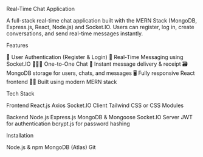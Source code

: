 Real-Time Chat Application

A full-stack real-time chat application built with the MERN Stack (MongoDB, Express.js, React, Node.js) and Socket.IO. Users can register, log in, create conversations, and send real-time messages instantly.

Features

🔐 User Authentication (Register & Login)
💬 Real-Time Messaging using Socket.IO
🧑‍🤝‍🧑 One-to-One Chat
📨 Instant message delivery & receipt
🗃️ MongoDB storage for users, chats, and messages
🖥️ Fully responsive React frontend
🧑‍💻 Built using modern MERN stack

Tech Stack

Frontend
React.js
Axios
Socket.IO Client
Tailwind CSS or CSS Modules

Backend
Node.js
Express.js
MongoDB & Mongoose
Socket.IO Server
JWT for authentication
bcrypt.js for password hashing

Installation

Node.js & npm
MongoDB (Atlas)
Git

